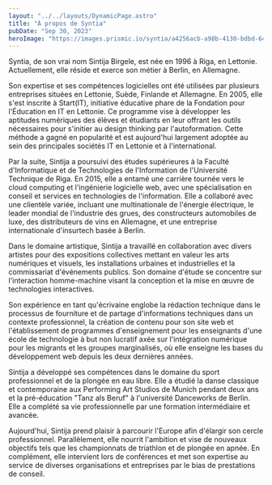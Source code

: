 ```yaml
---
layout: "../../layouts/DynamicPage.astro"
title: "À propos de Syntia"
pubDate: "Sep 30, 2023"
heroImage: "https://images.prismic.io/syntia/a4256acb-a98b-4130-bdbd-646cd6bfb41c_IMG-20230903-WA0012.jpg?auto=compress,format"
---
```


Syntia, de son vrai nom Sintija Birgele, est née en 1996 à Riga, en Lettonie. Actuellement, elle réside et exerce son métier à Berlin, en Allemagne. 

Son expertise et ses compétences logicielles ont été utilisées par plusieurs entreprises situées en Lettonie, Suède, Finlande et Allemagne. En 2005, elle s'est inscrite à Start(IT), initiative éducative phare de la Fondation pour l'Éducation en IT en Lettonie. Ce programme vise à développer les aptitudes numériques des élèves et étudiants en leur offrant les outils nécessaires pour s'initier au design thinking par l'autoformation. Cette méthode a gagné en popularité et est aujourd'hui largement adoptée au sein des principales sociétés IT en Lettonie et à l'international.

Par la suite, Sintija a poursuivi des études supérieures à la Faculté d'Informatique et de Technologies de l'Information de l'Université Technique de Riga. En 2015, elle a entamé une carrière tournée vers le cloud computing et l'ingénierie logicielle web, avec une spécialisation en conseil et services en technologies de l'information. Elle a collaboré avec une clientèle variée, incluant une multinationale de l'énergie électrique, le leader mondial de l'industrie des grues, des constructeurs automobiles de luxe, des distributeurs de vins en Allemagne, et une entreprise internationale d'insurtech basée à Berlin.

Dans le domaine artistique, Sintija a travaillé en collaboration avec divers artistes pour des expositions collectives mettant en valeur les arts numériques et visuels, les installations urbaines et industrielles et la commissariat d'événements publics. Son domaine d'étude se concentre sur l'interaction homme-machine visant la conception et la mise en œuvre de technologies interactives.

Son expérience en tant qu'écrivaine englobe la rédaction technique dans le processus de fourniture et de partage d'informations techniques dans un contexte professionnel, la création de contenu pour son site web et l'établissement de programmes d'enseignement pour les enseignants d'une école de technologie à but non lucratif axée sur l'intégration numérique pour les migrants et les groupes marginalisés, où elle enseigne les bases du développement web depuis les deux dernières années.

Sintija a développé ses compétences dans le domaine du sport professionnel et de la plongée en eau libre. Elle a étudié la danse classique et contemporaine aux Performing Art Studios de Munich pendant deux ans et la pré-éducation "Tanz als Beruf" à l'université Danceworks de Berlin. Elle a complété sa vie professionnelle par une formation intermédiaire et avancée.

Aujourd'hui, Sintija prend plaisir à parcourir l'Europe afin d'élargir son cercle professionnel. Parallèlement, elle nourrit l'ambition et vise de nouveaux objectifs tels que les championnats de triathlon et de plongée en apnée. En complément, elle intervient lors de conférences et met son expertise au service de diverses organisations et entreprises par le bias de prestations de conseil.